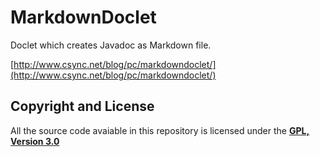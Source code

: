# MarkdownDoclet
Doclet which creates Javadoc as Markdown file.

[http://www.csync.net/blog/pc/markdowndoclet/](http://www.csync.net/blog/pc/markdowndoclet/)

## Copyright and License
All the source code avaiable in this repository is licensed under the **[GPL, Version 3.0](http://www.gnu.org/licenses)**
